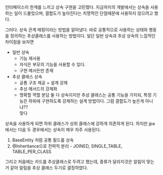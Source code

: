 인터페이스이 한계를 느끼고 상속 구현을 고민했다.
지금까지의 개발에서는 상속을 사용하는 일이 드물었으며, 결합도가 높아진다는 치명적인 단점때문에 사용하지 않으려고 했다. 

그러다.
상속 관계 매핑이라는 방법을 알아냈다.
바로 공통적으로 사용하는 상태와 행동을 정의하는 추상클래스를 사용하는 방법이다.
일단 일반 상속과 추상 상속의 느낌적인 차이점을 보자면
- 일반 상속
	-  기능 재사용
	- 자식은 부모의 기능을 사용할 수 있다.
	- 구현 메서든만 존재
- 추상 클래스 상속
	- 공통 구조 제공 + 설계 강제
	- 추상 메서드의 강제화
	- 명확할 역할 분담
둘 다 상속이지만 추상 클래스는 공통 기능을 가지되, 특정 기능은 하위에 구현하도록 강제하는 설계 방법이다.
그럼 결합도가 높은게 아니냐??  
맞다  

상속을 사용하게 되면 하위 클래스가 상위 클래스에 강하게 의존하게 된다. 하지만 jpa에서는 다음 두 경우에서는 상속이 매우 자주 사용된다.
1. BaseEntity 처럼 공통 필드를 상속
2. @Inheritance으로 전략적 분리 - JOINED, SINGLE_TABLE, TABLE_PER_CLASS  



그리고 처음에는 카드를 추상클래스로 두려고 했는데, 종류가 달라지것은 알림이 맞는 거 같아 알림을 추상 클래스 두기로 결정하였다.